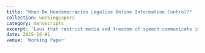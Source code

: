 ```yaml
---
title: "When Do Nondemocracies Legalise Online Information Control?"
collection: workingpapers
category: manuscripts
excerpt: 'Laws that restrict media and freedom of speech communicate important messages about the logic of state repression. In some instances, legal instruments legitimise repression by making the punishment of dissent appear procedural and fair. In others, they expose the state's coercive nature by illustrating the consequences imposed on those who defy the regime. This study investigates under what conditions nondemocratic regimes employ legal mechanisms to enforce information control in the digital sphere. I argue that nondemocratic incumbents employ legal mechanisms to exert control as part of a strategic trade-off between containing dissent and maintaining a façade of legitimacy. On the one hand, the legal regulation of the online information environment enables incumbents to secure ex ante agreements among elite actors. Laws then become regularised and credible outcomes of competing preferences, reducing the risk that authoritarian elites with divergent interests will later challenge the state. On the other hand, when authorities seek to suppress online opposition through broadly worded Internet legislation, they mask their repressive intentions in the language of law to obscure the nature of their actions and minimise the risk of backlash from state challengers. I contend that the likelihood of nondemocratic regimes adopting legal instruments for information control is shaped by the relative strength of nominally democratic institutions within the state, and only when these institutions retain some autonomy can they lend credibility and legitimacy to repressive actions. This study advances our understanding of legal repression in contemporary autocracies and sheds light on authoritarian information control in the digital age.'
date: 2025-10-01
venue: 'Working Paper'
---
```


